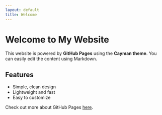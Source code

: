 ```yaml
---
layout: default
title: Welcome
---
```


# Welcome to My Website

This website is powered by **GitHub Pages** using the **Cayman theme**. You can easily edit the content using Markdown.

## Features
- Simple, clean design
- Lightweight and fast
- Easy to customize

Check out more about GitHub Pages [here](https://pages.github.com/).